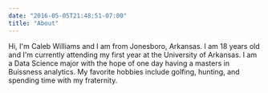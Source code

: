 ```yaml
---
date: "2016-05-05T21:48:51-07:00"
title: "About"
---
```


Hi, I'm Caleb Williams and I am from Jonesboro, Arkansas. I am 18 years old and I'm currently attending my first year at the University of Arkansas. I am a Data Science major with the hope of one day having a masters in Buissness analytics. My favorite hobbies include golfing, hunting, and spending time with my fraternity.

